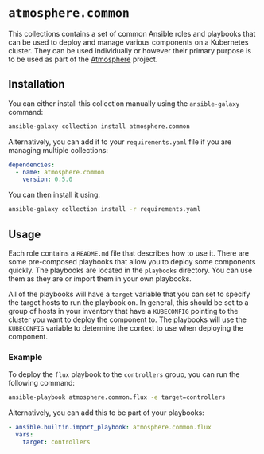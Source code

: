 # `atmosphere.common`

This collections contains a set of common Ansible roles and playbooks that can
be used to deploy and manage various components on a Kubernetes cluster.  They
can be used individually or however their primary purpose is to be used as part
of the [Atmosphere](https://github.com/vexxhost/atmosphere) project.

## Installation

You can either install this collection manually using the `ansible-galaxy` command:

```bash
ansible-galaxy collection install atmosphere.common
```

Alternatively, you can add it to your `requirements.yaml` file if you are managing
multiple collections:

<!--
x-release-please-start-version
-->

```yaml
dependencies:
  - name: atmosphere.common
    version: 0.5.0
```

<!--
x-release-please-end
-->

You can then install it using:

```bash
ansible-galaxy collection install -r requirements.yaml
```

## Usage

Each role contains a `README.md` file that describes how to use it.  There are some
pre-composed playbooks that allow you to deploy some components quickly.  The playbooks
are located in the `playbooks` directory.  You can use them as they are or import
them in your own playbooks.

All of the playbooks will have a `target` variable that you can set to specify the
target hosts to run the playbook on.  In general, this should be set to a group
of hosts in your inventory that have a `KUBECONFIG` pointing to the cluster you
want to deploy the component to.  The playbooks will use the `KUBECONFIG` variable
to determine the context to use when deploying the component.

### Example

To deploy the `flux` playbook to the `controllers` group, you can run the following
command:

```bash
ansible-playbook atmosphere.common.flux -e target=controllers
```

Alternatively, you can add this to be part of your playbooks:

```yaml
- ansible.builtin.import_playbook: atmosphere.common.flux
  vars:
    target: controllers
```
